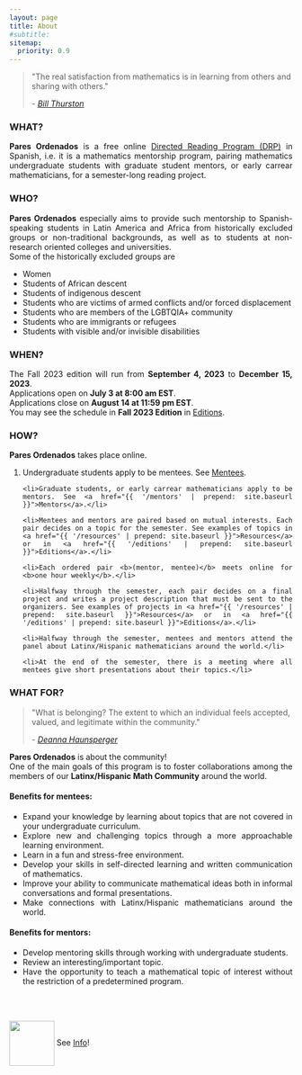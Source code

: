 ```yaml
---
layout: page
title: About
#subtitle:
sitemap:
  priority: 0.9
---
```


<blockquote cite="https://mathoverflow.net/questions/43690/whats-a-mathematician-to-do">
    <p>
    "The real satisfaction from mathematics is in learning from others and sharing with others."
    </p>
    <footer>- <a href="https://mathoverflow.net/questions/43690/whats-a-mathematician-to-do"><cite>Bill Thurston</cite></a>
	</footer>
</blockquote>

### WHAT?
<div style="text-align: justify">
<p>
<strong>Pares Ordenados</strong> is a free online <a href="{{ '/info' | prepend: site.baseurl }}">Directed Reading Program (DRP)</a> in Spanish, i.e. it is a mathematics mentorship program, pairing mathematics undergraduate students with graduate student mentors, or early carrear mathematicians, for a semester-long reading project.
</p>
</div>

### WHO?
<div style="text-align: justify">
<p>
<strong>Pares Ordenados</strong> especially aims to provide such mentorship to Spanish-speaking students in Latin America and Africa from historically excluded groups or non-traditional backgrounds, as well as to students at non-research oriented colleges and universities.
<br>
Some of the historically excluded groups are
<ul>
	<li>Women</li>
	<li>Students of African descent</li>
	<li>Students of indigenous descent</li>
	<li>Students who are victims of armed conflicts and/or forced displacement</li>
	<li>Students who are members of the LGBTQIA+ community</li> 
	<li>Students who are immigrants or refugees</li>
	<li>Students with visible and/or invisible disabilities</li>
</ul>
</p>
</div>

### WHEN?
<div style="text-align: justify">
<p>
The Fall 2023 edition will run from <b>September 4, 2023</b> to <b>December 15, 2023</b>.
<br>
Applications open on <b>July 3 at 8:00 am EST</b>.
<br>
Applications close on <b>August 14 at 11:59 pm EST</b>.
<br>
You may see the schedule in <b>Fall 2023 Edition</b> in <a href="{{ '/editions' | prepend: site.baseurl }}">Editions</a>.
</p>
</div>

### HOW?
<div style="text-align: justify">
<p><strong>Pares Ordenados</strong> takes place online.</p>
<ol>
	<li>Undergraduate students apply to be mentees. See <a href="{{ '/mentees' | prepend: site.baseurl }}">Mentees</a>.</li>

	<li>Graduate students, or early carrear mathematicians apply to be mentors. See <a href="{{ '/mentors' | prepend: site.baseurl }}">Mentors</a>.</li>

	<li>Mentees and mentors are paired based on mutual interests. Each pair decides on a topic for the semester. See examples of topics in <a href="{{ '/resources' | prepend: site.baseurl }}">Resources</a> or in <a href="{{ '/editions' | prepend: site.baseurl }}">Editions</a>.</li>

	<li>Each ordered pair <b>(mentor, mentee)</b> meets online for <b>one hour weekly</b>.</li>

	<li>Halfway through the semester, each pair decides on a final project and writes a project description that must be sent to the organizers. See examples of projects in <a href="{{ '/resources' | prepend: site.baseurl }}">Resources</a> or in <a href="{{ '/editions' | prepend: site.baseurl }}">Editions</a>.</li>

	<li>Halfway through the semester, mentees and mentors attend the panel about Latinx/Hispanic mathematicians around the world.</li>

	<li>At the end of the semester, there is a meeting where all mentees give short presentations about their topics.</li>
</ol>
</div>

### WHAT FOR?
<blockquote cite="https://www.youtube.com/watch?v=jwAE3iHi4vM">
    <p>
    "What is belonging? The extent to which an individual feels accepted, valued, and legitimate within the community."
    </p>
    <footer>- <a href="https://www.youtube.com/watch?v=jwAE3iHi4vM"><cite>Deanna Haunsperger</cite></a>
	</footer>
</blockquote>

<div style="text-align: justify">
<p>
<strong>Pares Ordenados</strong> is about the community!
<br>
One of the main goals of this program is to foster collaborations among the members of our <b>Latinx/Hispanic Math Community</b> around the world.
</p>
</div>

#### Benefits for mentees: 
<div style="text-align: justify">
<ul>
	<li>Expand your knowledge by learning about topics that are not covered in your undergraduate curriculum.</li>
	<li>Explore new and challenging topics through a more approachable learning environment.</li>
	<li>Learn in a fun and stress-free environment.</li>
	<li>Develop your skills in self-directed learning and written communication of mathematics.</li> 
	<li>Improve your ability to communicate mathematical ideas both in informal conversations and formal presentations.</li>
	<li>Make connections with Latinx/Hispanic mathematicians around the world.</li>
</ul>
</div>

#### Benefits for mentors:
<div style="text-align: justify">
<ul>
	<li>Develop mentoring skills through working with undergraduate students.</li>
	<li>Review an interesting/important topic.</li>
	<li>Have the opportunity to teach a mathematical topic of interest without the restriction of a predetermined program.</li>
</ul>
</div>
<br>
<br>
<div class = "content-dir-item">
    <p><img src="{{ '/assets/img/icons8-abscissa-100.png' | prepend: site.baseurl }}" width="80" height="80" style="vertical-align:middle"> See <a href="{{ '/info' | prepend: site.baseurl }}">Info</a>!</p>
</div>